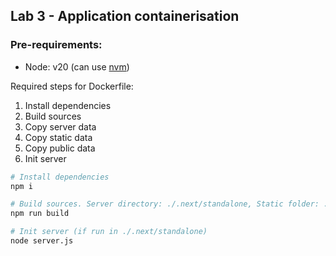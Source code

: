 ## Lab 3 - Application containerisation
### Pre-requirements:
* Node: v20 (can use [nvm](https://github.com/nvm-sh/nvm))

Required steps for Dockerfile:
1. Install dependencies
2. Build sources
3. Copy server data
4. Copy static data
5. Copy public data
6. Init server


```bash
# Install dependencies
npm i

# Build sources. Server directory: ./.next/standalone, Static folder: ./.next/static
npm run build

# Init server (if run in ./.next/standalone)
node server.js
```
 
